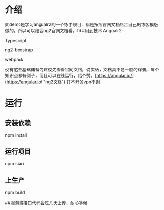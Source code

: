 # 介绍
此demo是学习angualr2的一个练手项目，都是按照官网文档结合自己的博客模版做的。所以可以结合ng2官网文档看。fd
#用到技术
Angualr2

Typescript

ng2-boostrap

webpack

没有这些基础储备的建议先看看官网文档，说实话，文档真不是一般的详细，每个知识点都有例子，而且可以在线运行，给个赞。[https://angular.io/](https://angular.io/ "ng2文档") 打不开的vpn不谢
# 运行
## 安装依赖
npm install
## 运行项目
npm start
## 上生产
npm build


##服务端接口代码会过几天上传，耐心等候




